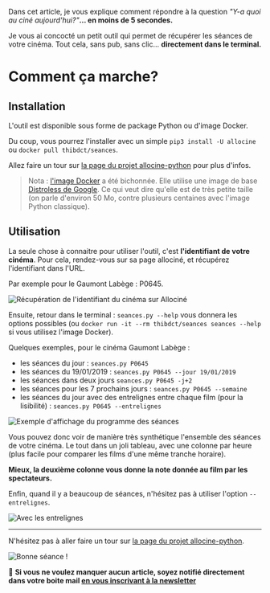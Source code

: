 <!-- title: Un moyen original pour connaitre les séances dans votre cinéma -->

Dans cet article, je vous explique comment répondre à la question *"Y-a quoi au ciné aujourd'hui?"***... en moins de 5 secondes.**

Je vous ai concocté un petit outil qui permet de récupérer les séances de votre cinéma. Tout cela, sans pub, sans clic... **directement dans le terminal.**

# Comment ça marche?

## Installation

L'outil est disponible sous forme de package Python ou d'image Docker.

Du coup, vous pourrez l'installer avec un simple `pip3 install -U allocine` ou `docker pull thibdct/seances`.

Allez faire un tour sur [la page du projet allocine-python](https://github.com/tducret/allocine-python#installation) pour plus d'infos.

> Nota : [l'image Docker](https://github.com/tducret/allocine-python/blob/master/Dockerfile) a été bichonnée. Elle utilise une image de base [Distroless de Google](https://github.com/GoogleContainerTools/distroless). Ce qui veut dire qu'elle est de très petite taille (on parle d'environ 50 Mo, contre plusieurs centaines avec l'image Python classique).

## Utilisation

La seule chose à connaitre pour utiliser l'outil, c'est **l'identifiant de votre cinéma**.
Pour cela, rendez-vous sur sa page allociné, et récupérez l'identifiant dans l'URL.

Par exemple pour le Gaumont Labège : P0645. 

![Récupération de l'identifiant du cinéma sur Allociné](/assets/article_images/2019-01-16-un-moyen-original-pour-connaitre-les-séances-dans-votre-cinéma/snapshot_theater_id.png)

Ensuite, retour dans le terminal : `seances.py --help` vous donnera les options possibles (ou `docker run -it --rm thibdct/seances seances --help` si vous utilisez l'image Docker).

Quelques exemples, pour le cinéma Gaumont Labège :

- les séances du jour : `seances.py P0645`
- les séances du 19/01/2019 : `seances.py P0645 --jour 19/01/2019`
- les séances dans deux jours `seances.py P0645 -j+2`
- les séances pour les 7 prochains jours : `seances.py P0645 --semaine`
- les séances du jour avec des entrelignes entre chaque film (pour la lisibilité) : `seances.py P0645 --entrelignes`

![Exemple d'affichage du programme des séances](/assets/article_images/2019-01-16-un-moyen-original-pour-connaitre-les-séances-dans-votre-cinéma/couverture.png)

Vous pouvez donc voir de manière très synthétique l'ensemble des séances de votre cinéma. Le tout dans un joli tableau, avec une colonne par heure (plus facile pour comparer les films d'une même tranche horaire). 

**Mieux, la deuxième colonne vous donne la note donnée au film par les spectateurs.**

Enfin, quand il y a beaucoup de séances, n'hésitez pas à utiliser l'option `--entrelignes`.

![Avec les entrelignes](/assets/article_images/2019-01-16-un-moyen-original-pour-connaitre-les-séances-dans-votre-cinéma/seances_avec_entrelignes.png)

---

N'hésitez pas à aller faire un tour sur [la page du projet allocine-python](https://github.com/tducret/allocine-python#installation).

![Bonne séance !](https://media.giphy.com/media/pcLw0jLBelkbK/giphy.gif)

📨 **Si vous ne voulez manquer aucun article, soyez notifié directement dans votre boite mail [en vous inscrivant à la newsletter](http://bit.ly/newsletter-tducret)**